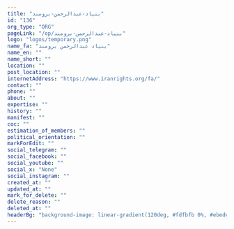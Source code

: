 ```yaml
---
title: "بنیاد-عبدالرحمن-برومند"
id: "136"
org_type: "ORG"
pageLink: "/op/بنیاد-عبدالرحمن-برومند"
logo: "logos/temporary.png"
name_fa: "بنیاد عبدالرحمن برومند"
name_en: ""
name_short: ""
location: ""
post_location: ""
internetAddress: "https://www.iranrights.org/fa/"
contact: ""
phone: ""
about: ""
expertise: ""
history: ""
manifest: ""
coc: ""
estimation_of_members: ""
political_orientation: ""
markForEdit: ""
social_telegram: ""
social_facebook: ""
social_youtube: ""
social_x: "None"
social_instagram: ""
created_at: ""
updated_at: ""
mark_for_delete: ""
delete_reason: ""
deleted_at: ""
headerBg: "background-image: linear-gradient(120deg, #fdfbfb 0%, #ebedee 100%);"
---
```



